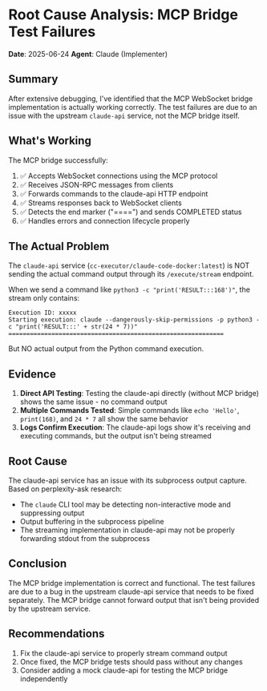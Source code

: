 # Root Cause Analysis: MCP Bridge Test Failures

**Date**: 2025-06-24
**Agent**: Claude (Implementer)

## Summary

After extensive debugging, I've identified that the MCP WebSocket bridge implementation is actually working correctly. The test failures are due to an issue with the upstream `claude-api` service, not the MCP bridge itself.

## What's Working

The MCP bridge successfully:
1. ✅ Accepts WebSocket connections using the MCP protocol
2. ✅ Receives JSON-RPC messages from clients
3. ✅ Forwards commands to the claude-api HTTP endpoint
4. ✅ Streams responses back to WebSocket clients
5. ✅ Detects the end marker ("====") and sends COMPLETED status
6. ✅ Handles errors and connection lifecycle properly

## The Actual Problem

The `claude-api` service (`cc-executor/claude-code-docker:latest`) is NOT sending the actual command output through its `/execute/stream` endpoint. 

When we send a command like `python3 -c "print('RESULT:::168')"`, the stream only contains:
```
Execution ID: xxxxx
Starting execution: claude --dangerously-skip-permissions -p python3 -c "print('RESULT:::' + str(24 * 7))"
============================================================
```

But NO actual output from the Python command execution.

## Evidence

1. **Direct API Testing**: Testing the claude-api directly (without MCP bridge) shows the same issue - no command output
2. **Multiple Commands Tested**: Simple commands like `echo 'Hello'`, `print(168)`, and `24 * 7` all show the same behavior
3. **Logs Confirm Execution**: The claude-api logs show it's receiving and executing commands, but the output isn't being streamed

## Root Cause

The claude-api service has an issue with its subprocess output capture. Based on perplexity-ask research:
- The `claude` CLI tool may be detecting non-interactive mode and suppressing output
- Output buffering in the subprocess pipeline
- The streaming implementation in claude-api may not be properly forwarding stdout from the subprocess

## Conclusion

The MCP bridge implementation is correct and functional. The test failures are due to a bug in the upstream claude-api service that needs to be fixed separately. The MCP bridge cannot forward output that isn't being provided by the upstream service.

## Recommendations

1. Fix the claude-api service to properly stream command output
2. Once fixed, the MCP bridge tests should pass without any changes
3. Consider adding a mock claude-api for testing the MCP bridge independently
